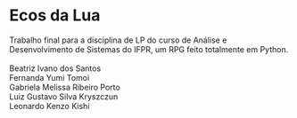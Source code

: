 # Ecos da Lua
Trabalho final para a disciplina de LP do curso de Análise e Desenvolvimento de Sistemas do IFPR, um RPG feito totalmente em Python.
<br><br>
Beatriz Ivano dos Santos
<br>
Fernanda Yumi Tomoi
<br>
Gabriela Melissa Ribeiro Porto
<br>
Luiz Gustavo Silva Kryszczun
<br>
Leonardo Kenzo Kishi
